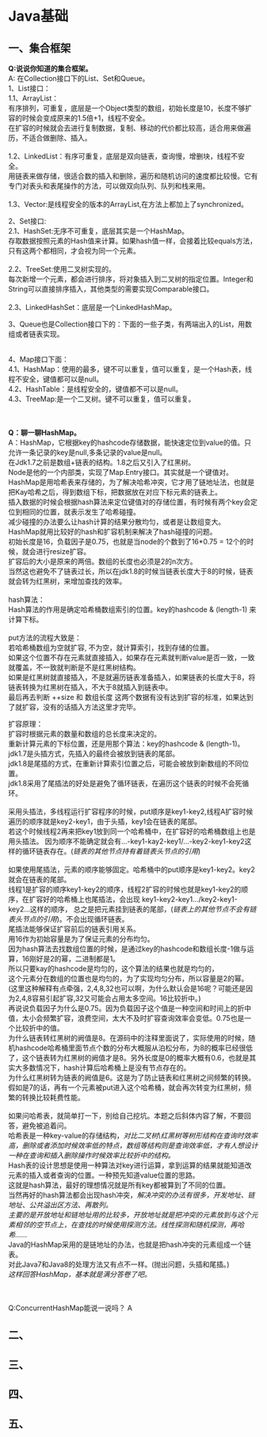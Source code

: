 # Java基础

## 一、集合框架

**Q:说说你知道的集合框架。**<br>
A: 在Collection接口下的List、Set和Queue。<br>
1、List接口：<br>
1.1、ArrayList：<br>
有序排列，可重复，底层是一个Object类型的数组，初始长度是10，长度不够扩容的时候会变成原来的1.5倍+1，线程不安全。<br>
在扩容的时候就会去进行复制数据，复制、移动的代价都比较高，适合用来做遍历，不适合做删除、插入。<br>
<br>
1.2、LinkedList：有序可重复，底层是双向链表，查询慢，增删块，线程不安全。<br>
用链表来做存储，很适合数的插入和删除，遍历和随机访问的速度都比较慢。它有专门对表头和表尾操作的方法，可以做双向队列、队列和栈来用。<br>
<br>
1.3、Vector:是线程安全的版本的ArrayList,在方法上都加上了synchronized。<br>

2、Set接口:<br>
2.1、HashSet:无序不可重复，底层其实是一个HashMap。<br>
存取数据按照元素的Hash值来计算。如果hash值一样，会接着比较equals方法，只有这两个都相同，才会视为同一个元素。<br>
<br>
2.2、TreeSet:使用二叉树实现的。<br>
每次新增一个元素，都会进行排序，将对象插入到二叉树的指定位置。Integer和String可以直接排序插入，其他类型的需要实现Comparable接口。<br>
<br>
2.3、LinkedHashSet：底层是一个LinkedHashMap。<br>

3、Queue也是Collection接口下的：下面的一些子类，有两端出入的List，用数组或者链表实现。<br>
<br>

4、Map接口下面：<br>
4.1、HashMap：使用的最多，键不可以重复，值可以重复，是一个Hash表，线程不安全，键值都可以是null。<br>
4.2、HashTable：是线程安全的，键值都不可以是null。<br>
4.3、TreeMap:是一个二叉树。键不可以重复，值可以重复。<br>
<br><br>


**Q：聊一聊HashMap。**<br>
A：HashMap，它根据key的hashcode存储数据，能快速定位到value的值。只允许一条记录的key是null,多条记录的value是null。<br>
在Jdk1.7之前是数组+链表的结构。1.8之后又引入了红黑树。<br>
Node是他的一个内部类，实现了Map.Entry接口。其实就是一个键值对。<br>
HashMap是用哈希表来存储的，为了解决哈希冲突，它才用了链地址法，也就是把Kay哈希之后，得到数组下标，把数据放在对应下标元素的链表上。<br>
插入数据的时候会根据hash算法来定位键值对的存储位置，有时候有两个key会定位到相同的位置，就表示发生了哈希碰撞。<br>
减少碰撞的办法要么让hash计算的结果分散均匀，或者是让数组变大。<br>
HashMap就用比较好的hash和扩容机制来解决了hash碰撞的问题。<br>
初始长度是16，负载因子是0.75，也就是当node的个数到了16*0.75 = 12个的时候，就会进行resize扩容。<br>
扩容后的大小是原来的两倍。数组的长度也必须是2的n次方。<br>
当然这也避免不了链表过长，所以在jdk1.8的时候当链表长度大于8的时候，链表就会转为红黑树，来增加查找的效率。<br>
<br>
hash算法：<br>
Hash算法的作用是确定哈希桶数组索引的位置。key的hashcode & (length-1) 来计算下标。<br><br>
put方法的流程大致是：<br>
若哈希桶数组为空就扩容, 不为空，就计算索引，找到存储的位置。<br>
如果这个位置不存在元素就直接插入，如果存在元素就判断value是否一致，一致就覆盖，不一致就判断是不是红黑树结构。<br>
如果是红黑树就直接插入，不是就遍历链表准备插入，如果链表的长度大于8，将链表转换为红黑树在插入，不大于8就插入到链表中。<br>
最后再去判断 ++size 和 数组长度 这两个数据有没有达到扩容的标准，如果达到了就扩容，没有的话插入方法这里才完毕。<br>

扩容原理：<br>
扩容时根据元素的数量和数组的总长度来决定的。<br>
重新计算元素的下标位置，还是用那个算法：key的hashcode & (length-1)。<br>
jdk1.7是头插方式，先插入的最终会被放到链表的尾部。<br>
jdk1.8是尾插的方式，在重新计算索引位置之后，可能会被放到新数组的不同位置。<br>
jdk1.8采用了尾插法的好处是避免了循环链表，在遍历这个链表的时候不会死循环。<br>    
采用头插法，多线程运行扩容程序的时候，put顺序是key1-key2,线程A扩容时候遍历的顺序就是key2-key1，由于头插，key1会在链表的尾部。<br> 
若这个时候线程2再来把key1放到同一个哈希桶中，在扩容好的哈希桶数组上也是用头插法。
因为顺序不能确定就会有...-key1-kay2-key1/...-key2-key1-key2这样的循环链表存在。(_链表的其他节点持有着链表头节点的引用_)<br> 
<br> 
如果使用尾插法，元素的顺序能够固定。哈希桶中的put顺序是key1-key2。key2就会在链表的尾部。<br> 
线程1是扩容的顺序key1-key2的顺序，线程2扩容的时候也就是key1-key2的顺序，在扩容好的哈希桶上也尾插法，会出现 key1-key2-key1.../key2-key1-key2...这样的顺序，
总之是把元素挂到链表的尾部，(_链表上的其他节点不会有链表头节点的引用_)。不会出现循环链表。<br> 
尾插法能够保证扩容前后的链表引用关系。<br>
用16作为初始容量是为了保证元素的分布均匀。<br>
因为hash算法去找数组位置的时候，是通过key的hashcode和数组长度-1做与运算，16刚好是2的幂，二进制都是1。<br>
所以只要kay的hashcode是均匀的，这个算法的结果也就是均匀的，<br>
这个元素分在数组的位置也是均匀的，为了实现均匀分布，所以容量是2的幂。<br>
(这里这种解释有点牵强，2,4,8,32也可以啊，为什么默认会是16呢？可能还是因为2,4,8容易引起扩容,32又可能会占用太多空间。16比较折中。)<br>
再说说负载因子为什么是0.75。因为负载因子这个值是一种空间和时间上的折中值，太小会频繁扩容，浪费空间，太大不及时扩容查询效率会变低。0.75也是一个比较折中的值。<br>
为什么链表转红黑树的阙值是8。在源码中的注释里面说了，实际使用的时候，随机hashcode哈希桶里面节点个数的分布大概服从泊松分布，为8的概率已经很低了，这个链表转为红黑树的阙值才是8。另外长度是0的概率大概有0.6，也就是其实大多数情况下，hash计算后哈希桶上是没有节点存在的。<br>
为什么红黑树转为链表的阙值是6。这是为了防止链表和红黑树之间频繁的转换。假如是7的话，再有一个元素被put进入这个哈希桶，就会再次转变为红黑树，频繁的转换比较耗费性能。<br>
<br>
如果问哈希表，就简单打一下，别给自己挖坑。本题之后斜体内容了解，不要回答，避免被追着问。<br>
哈希表是一种key-value的存储结构，_对比二叉树\红黑树等树形结构在查询时效率高，删除或者添加时候效率低的特点，数组等结构则是查询效率低，才有人想设计一种在查询和插入删除操作时候效率比较折中的结构。_<br>
Hash表的设计思想是使用一种算法对key进行运算，拿到运算的结果就能知道改元素的插入或者查询的位置。一种预先知道value位置的思路。<br>
这就是hash算法，最好的理想情况就是所有key都被算到了不同的位置。<br>
当然再好的hash算法都会出现hash冲突，_解决冲突的办法有很多，开发地址、链地址、公共溢出区方法、再散列。_<br>
_主要的是开放地址和链地址用的比较多，开放地址就是把冲突的元素放到与这个元素相邻的空节点上，在查找的时候使用探测方法。线性探测和随机探测，再哈希......_<br>
Java的HashMap采用的是链地址的办法，也就是把hash冲突的元素组成一个链表。<br>
对此Java7和Java8的处理方法又有点不一样。(抛出问题，头插和尾插。)<br>
_这样回答HashMap，基本就是满分答卷了吧。_<br>
<br><br>


Q:ConcurrentHashMap能说一说吗？
A
   
   
   





  


## 二、

## 三、

## 四、

## 五、